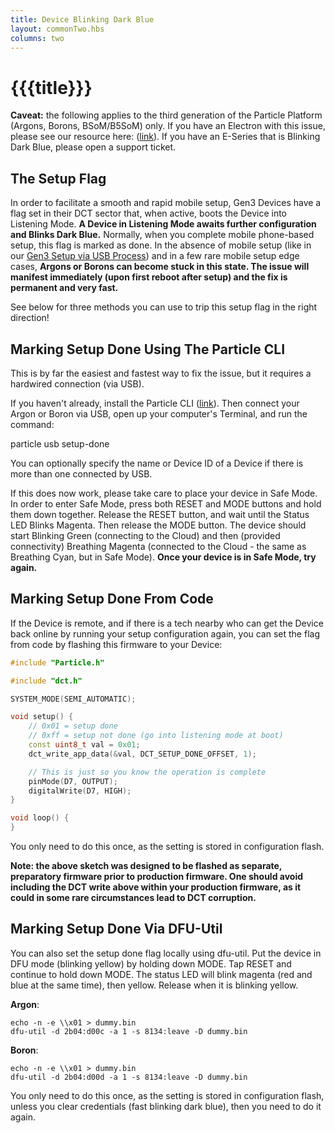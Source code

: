 ```yaml
---
title: Device Blinking Dark Blue
layout: commonTwo.hbs
columns: two
---
```


# {{{title}}}

**Caveat:** the following applies to the third generation of the Particle Platform (Argons, Borons, BSoM/B5SoM) only. If you have an Electron with this issue, please see our resource here: ([link](/tutorials/device-os/led/electron/#listening-mode)). If you have an E-Series that is Blinking Dark Blue, please open a support ticket.


## The Setup Flag

In order to facilitate a smooth and rapid mobile setup, Gen3 Devices have a flag set in their DCT sector that, when active, boots the Device into Listening Mode. **A Device in Listening Mode awaits further configuration and Blinks Dark Blue.** Normally, when you complete mobile phone-based setup, this flag is marked as done. In the absence of mobile setup (like in our [Gen3 Setup via USB Process](/troubleshooting/guides/device-management/how-can-i-set-up-my-argon-or-boron-via-usb/)) and in a few rare mobile setup edge cases, **Argons or Borons can become stuck in this state. The issue will manifest immediately (upon first reboot after setup) and the fix is permanent and very fast.**

See below for three methods you can use to trip this setup flag in the right direction!

## Marking Setup Done Using The Particle CLI

This is by far the easiest and fastest way to fix the issue, but it requires a hardwired connection (via USB).

If you haven't already, install the Particle CLI ([link](/tutorials/developer-tools/cli/)). Then connect your Argon or Boron via USB, open up your computer's Terminal, and run the command:

particle usb setup-done

You can optionally specify the name or Device ID of a Device if there is more than one connected by USB.

If this does now work, please take care to place your device in Safe Mode. In order to enter Safe Mode, press both RESET and MODE buttons and hold them down together. Release the RESET button, and wait until the Status LED Blinks Magenta. Then release the MODE button. The device should start Blinking Green (connecting to the Cloud) and then (provided connectivity) Breathing Magenta (connected to the Cloud - the same as Breathing Cyan, but in Safe Mode). **Once your device is in Safe Mode, try again.**

## Marking Setup Done From Code

If the Device is remote, and if there is a tech nearby who can get the Device back online by running your setup configuration again, you can set the flag from code by flashing this firmware to your Device:

```cpp
#include "Particle.h"

#include "dct.h"

SYSTEM_MODE(SEMI_AUTOMATIC);

void setup() {
	// 0x01 = setup done
	// 0xff = setup not done (go into listening mode at boot)
	const uint8_t val = 0x01;
	dct_write_app_data(&val, DCT_SETUP_DONE_OFFSET, 1);

	// This is just so you know the operation is complete
	pinMode(D7, OUTPUT);
	digitalWrite(D7, HIGH);
}

void loop() {
}
```

You only need to do this once, as the setting is stored in configuration flash.

**Note: the above sketch was designed to be flashed as separate, preparatory firmware prior to production firmware. One should avoid including the DCT write above within your production firmware, as it could in some rare circumstances lead to DCT corruption.** 

## Marking Setup Done Via DFU-Util

You can also set the setup done flag locally using dfu-util. Put the device in DFU mode (blinking yellow) by holding down MODE. Tap RESET and continue to hold down MODE. The status LED will blink magenta (red and blue at the same time), then yellow. Release when it is blinking yellow.

**Argon**:

```
echo -n -e \\x01 > dummy.bin
dfu-util -d 2b04:d00c -a 1 -s 8134:leave -D dummy.bin
```

**Boron**:

```
echo -n -e \\x01 > dummy.bin
dfu-util -d 2b04:d00d -a 1 -s 8134:leave -D dummy.bin
```

You only need to do this once, as the setting is stored in configuration flash, unless you clear credentials (fast blinking dark blue), then you need to do it again.
